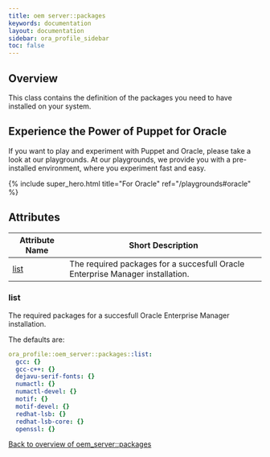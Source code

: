 ```yaml
---
title: oem server::packages
keywords: documentation
layout: documentation
sidebar: ora_profile_sidebar
toc: false
---
```

## Overview

This class contains the definition of the packages you need to have installed on your system.





## Experience the Power of Puppet for Oracle

If you want to play and experiment with Puppet and Oracle, please take a look at our playgrounds. At our playgrounds, we provide you with a pre-installed environment, where you experiment fast and easy.

{% include super_hero.html title="For Oracle" ref="/playgrounds#oracle" %}


## Attributes



Attribute Name                     | Short Description                                                              |
---------------------------------- | ------------------------------------------------------------------------------ |
[list](#oem_server::packages_list) | The required packages for a succesfull Oracle Enterprise Manager installation. |




### list<a name='oem_server::packages_list'>

The required packages for a succesfull Oracle Enterprise Manager installation.

The defaults are:

```yaml
ora_profile::oem_server::packages::list:
  gcc: {}
  gcc-c++: {}
  dejavu-serif-fonts: {}
  numactl: {}
  numactl-devel: {}
  motif: {}
  motif-devel: {}
  redhat-lsb: {}
  redhat-lsb-core: {}
  openssl: {}
```

[Back to overview of oem_server::packages](#attributes)
